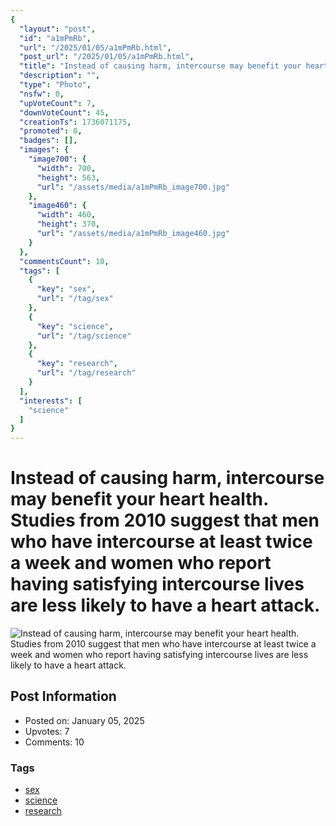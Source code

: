 ```yaml
---
{
  "layout": "post",
  "id": "a1mPmRb",
  "url": "/2025/01/05/a1mPmRb.html",
  "post_url": "/2025/01/05/a1mPmRb.html",
  "title": "Instead of causing harm, intercourse may benefit your heart health. Studies from 2010 suggest that men who have intercourse at least twice a week and women who report having satisfying intercourse lives are less likely to have a heart attack.",
  "description": "",
  "type": "Photo",
  "nsfw": 0,
  "upVoteCount": 7,
  "downVoteCount": 45,
  "creationTs": 1736071175,
  "promoted": 0,
  "badges": [],
  "images": {
    "image700": {
      "width": 700,
      "height": 563,
      "url": "/assets/media/a1mPmRb_image700.jpg"
    },
    "image460": {
      "width": 460,
      "height": 370,
      "url": "/assets/media/a1mPmRb_image460.jpg"
    }
  },
  "commentsCount": 10,
  "tags": [
    {
      "key": "sex",
      "url": "/tag/sex"
    },
    {
      "key": "science",
      "url": "/tag/science"
    },
    {
      "key": "research",
      "url": "/tag/research"
    }
  ],
  "interests": [
    "science"
  ]
}
---
```


# Instead of causing harm, intercourse may benefit your heart health. Studies from 2010 suggest that men who have intercourse at least twice a week and women who report having satisfying intercourse lives are less likely to have a heart attack.

![Instead of causing harm, intercourse may benefit your heart health. Studies from 2010 suggest that men who have intercourse at least twice a week and women who report having satisfying intercourse lives are less likely to have a heart attack.](/assets/media/a1mPmRb_image700.jpg)

## Post Information

- Posted on: January 05, 2025
- Upvotes: 7
- Comments: 10

### Tags

- [sex](/tag/sex)
- [science](/tag/science)
- [research](/tag/research)
